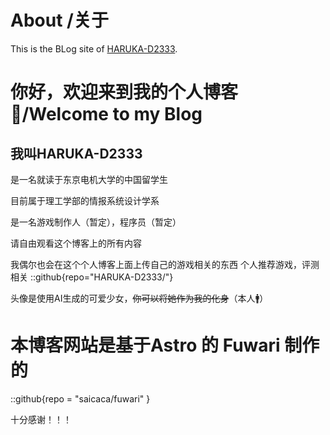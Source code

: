 # About /关于
This is the BLog site of [HARUKA-D2333](https://haruka-d2333.github.io).

# 你好，欢迎来到我的个人博客👋/Welcome to my Blog

## 我叫HARUKA-D2333
 是一名就读于东京电机大学的中国留学生

 目前属于理工学部的情报系统设计学系
 
 是一名游戏制作人（暂定），程序员（暂定）

请自由观看这个博客上的所有内容

我偶尔也会在这个个人博客上面上传自己的游戏相关的东西
个人推荐游戏，评测相关
::github{repo="HARUKA-D2333/"}

头像是使用AI生成的可爱少女，~~你可以将她作为我的化身~~（本人🚹）

# 本博客网站是基于Astro 的 Fuwari 制作的

::github{repo = "saicaca/fuwari" }

十分感谢！！！

<!-- > ### Sources of images used in this site
> - [Unsplash](https://unsplash.com/)
> - [星と少女](https://www.pixiv.net/artworks/108916539) by [Stella](https://www.pixiv.net/users/93273965)
> - [Rabbit - v1.4 Showcase](https://civitai.com/posts/586908) by [Rabbit_YourMajesty](https://civitai.com/user/Rabbit_YourMajesty) -->